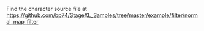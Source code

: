 Find the character source file at https://github.com/bp74/StageXL_Samples/tree/master/example/filter/normal_map_filter